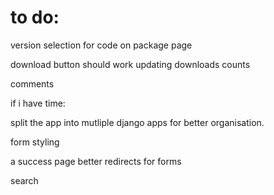 # to do:

<script src="https://ajax.googleapis.com/ajax/libs/jquery/3.6.0/jquery.min.js"></script>

version selection for code on package page

download button should work
updating downloads counts

comments

if i have time:

split the app into mutliple django apps for better organisation.

form styling

a success page
better redirects for forms

search
